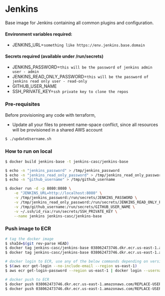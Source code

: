 # Jenkins
Base image for Jenkins containing all common plugins and configuration.

#### Environment variables required:
- JENKINS_URL=`something like https://env.jenkins.base.domain`

#### Secrets required (available under /run/secrets)
- JENKINS_PASSWORD=`this will be the password of jenkins admin user - admin`
- JENKINS_READ_ONLY_PASSWORD=`this will be the password of jenkins read only user - read-only`
- GITHUB_USER_NAME
- SSH_PRIVATE_KEY=`ssh private key to clone the repos`

### Pre-requisites
 
Before provisioning any code with terraform,
- Update all your files to prevent name-space conflict, 
since all resources will be provisioned in a shared AWS account
```bash
$ ./updateUsername.sh
```

### How to run on local
```bash
$ docker build jenkins-base -t jenkins-casc/jenkins-base

$ echo -n "jenkins_password" > /tmp/jenkins_password
$ echo -n "jenkins_read_only_password" > /tmp/jenkins_read_only_password
$ echo -n "github_username" > /tmp/github_username

$ docker run -d -p 8080:8080 \
    -e "JENKINS_URL=http://localhost:8080" \
    -v /tmp/jenkins_password:/run/secrets/JENKINS_PASSWORD \
    -v /tmp/jenkins_read_only_password:/run/secrets/JENKINS_READ_ONLY_PASSWORD \
    -v /tmp/github_username:/run/secrets/GITHUB_USER_NAME \
    -v ~/.ssh/id_rsa:/run/secrets/SSH_PRIVATE_KEY \
    --name jenkins jenkins-casc/jenkins-base
```

### Push image to ECR
```bash
# tag the docker image
$ shaId=$(git rev-parse HEAD)
$ docker tag jenkins-casc/jenkins-base 038062473746.dkr.ecr.us-east-1.amazonaws.com/REPLACE-USERNAME-bootcamp-2021-ecr/jenkins:${shaId}
$ docker tag jenkins-casc/jenkins-base 038062473746.dkr.ecr.us-east-1.amazonaws.com/REPLACE-USERNAME-bootcamp-2021-ecr/jenkins:latest

# docker login to ECR, use any of the below commands depending on version of your aws-cli 
$ $(aws ecr get-login --no-include-email --region us-east-1)
$ aws ecr get-login-password --region us-east-1 | docker login --username AWS --password-stdin 038062473746.dkr.ecr.us-east-1.amazonaws.com

# docker push to ECR
$ docker push 038062473746.dkr.ecr.us-east-1.amazonaws.com/REPLACE-USERNAME-bootcamp-2021-ecr/jenkins:${shaId}
$ docker push 038062473746.dkr.ecr.us-east-1.amazonaws.com/REPLACE-USERNAME-bootcamp-2021-ecr/jenkins:latest
```
